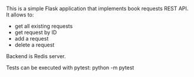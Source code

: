 This is a simple Flask application that implements book requests REST API.
It allows to:
 - get all existing requests
 - get request by ID
 - add a request
 - delete a request
 
Backend is Redis server.
 
Tests can be executed with pytest:
    python -m pytest
